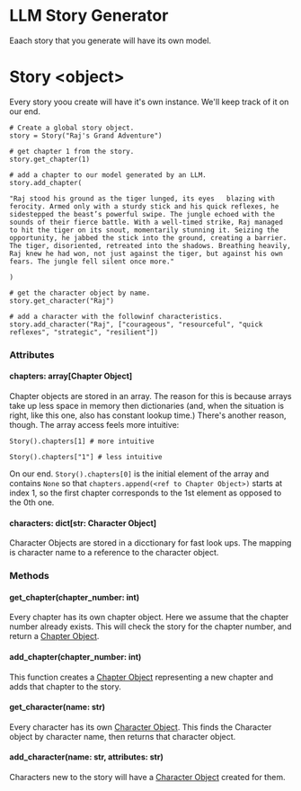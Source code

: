 # LLM Story Generator

Eaach story that you generate will have its own model.

# Story \<object>

Every story yoou create will have it's own instance. We'll keep track of it on our end. 

```
# Create a global story object.
story = Story("Raj's Grand Adventure")

# get chapter 1 from the story.
story.get_chapter(1)

# add a chapter to our model generated by an LLM.
story.add_chapter(

"Raj stood his ground as the tiger lunged, its eyes   blazing with ferocity. Armed only with a sturdy stick and his quick reflexes, he sidestepped the beast’s powerful swipe. The jungle echoed with the sounds of their fierce battle. With a well-timed strike, Raj managed to hit the tiger on its snout, momentarily stunning it. Seizing the opportunity, he jabbed the stick into the ground, creating a barrier. The tiger, disoriented, retreated into the shadows. Breathing heavily, Raj knew he had won, not just against the tiger, but against his own fears. The jungle fell silent once more."

)

# get the character object by name.
story.get_character("Raj")

# add a character with the followinf characteristics.
story.add_character("Raj", ["courageous", "resourceful", "quick reflexes", "strategic", "resilient"])

```
### Attributes
#### chapters: array[Chapter Object]
Chapter objects are stored in an array. The reason for this is because arrays take up less space in memory then dictionaries (and, when the situation is right, like this one, also has constant lookup time.) There's another reason, though. The array access feels more intuitive:

```
Story().chapters[1] # more intuitive

Story().chapters["1"] # less intuitive
```

On our end. ```Story().chapters[0]``` is the initial element of the array and contains ```None``` so that ```chapters.append(<ref to Chapter Object>)``` starts at index 1, so the first chapter corresponds to the 1st element as opposed to the 0th one.

#### characters: dict[str: Character Object]
Character Objects are stored in a dicctionary for fast look ups. The mapping is character name to a reference to the character object.

### Methods
#### get_chapter(chapter_number: int)
Every chapter has its own chapter object. Here we assume that the chapter number already exists. This will check the story for the chapter number, and return a [Chapter Object]().

#### add_chapter(chapter_number: int)
This function creates a [Chapter Object]() representing a new chapter and adds that chapter to the story. 

#### get_character(name: str)
Every character has its own [Character Object](). This finds the Character object by character name, then returns that character object.

#### add_character(name: str, attributes: str)
Characters new to the story will have a [Character Object]() created for them. 